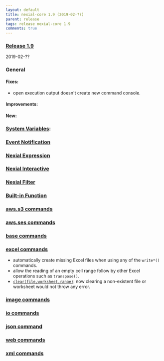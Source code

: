 ```yaml
---
layout: default
title: nexial-core 1.9 (2019-02-??)
parent: release
tags: release nexial-core 1.9
comments: true
---
```


### <a href="https://github.com/nexiality/nexial-core/releases/tag/nexial-core-1.9" class="external-link" target="_nexial_link">Release 1.9</a>
2019-02-??


### General
#### Fixes:
- open execution output doesn't create new command console.

#### Improvements:

#### New:


### [System Variables](../systemvars/index):


### [Event Notification](../userguide/EventNotification)


### [Nexial Expression](../expression)


### [Nexial Interactive](../interactive)


### [Nexial Filter](../flowcontrols/filter)


### [Built-in Function](../functions)


### [aws.s3 commands](../commands/aws.ses)


### [aws.ses commands](../commands/aws.ses)


### [base commands](../commands/base)


### [excel commands](../commands/excel)
- automatically create missing Excel files when using any of the `write*()` commands.
- allow the reading of an empty cell range follow by other Excel operations such as `transpose()`.
- [`clear(file,worksheet,range)`](../commands/excel/clear(file,worksheet,range)): now clearing a non-existent file or worksheet would not throw any error.


### [image commands](../commands/image)


### [io commands](../commands/io)


### [json command](../commands/json)


### [web commands](../commands/web)


### [xml commands](../commands/xml)
